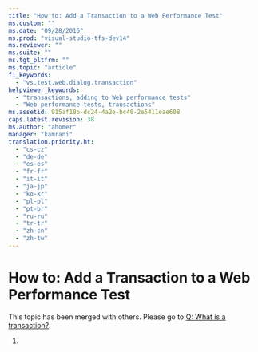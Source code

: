 ```yaml
---
title: "How to: Add a Transaction to a Web Performance Test"
ms.custom: ""
ms.date: "09/28/2016"
ms.prod: "visual-studio-tfs-dev14"
ms.reviewer: ""
ms.suite: ""
ms.tgt_pltfrm: ""
ms.topic: "article"
f1_keywords: 
  - "vs.test.web.dialog.transaction"
helpviewer_keywords: 
  - "transactions, adding to Web performance tests"
  - "Web performance tests, transactions"
ms.assetid: 915af18b-dc24-4a2e-bc40-2e5411eae608
caps.latest.revision: 38
ms.author: "ahomer"
manager: "kamrani"
translation.priority.ht: 
  - "cs-cz"
  - "de-de"
  - "es-es"
  - "fr-fr"
  - "it-it"
  - "ja-jp"
  - "ko-kr"
  - "pl-pl"
  - "pt-br"
  - "ru-ru"
  - "tr-tr"
  - "zh-cn"
  - "zh-tw"
---
```

# How to: Add a Transaction to a Web Performance Test
This topic has been merged with others. Please go to [Q: What is a transaction?](http://msdn.microsoft.com/en-us/bd0a82fd-cec0-4861-bc09-e1b0b2d258ef).  
  
1.